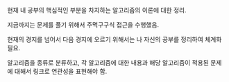 현재 내 공부의 핵심적인 부분을 차지하는 알고리즘의 이론에 대한 정리.

지금까지는 문제를 풀기 위해서 주먹구구식 접근을 수행했음.

현재의 경지를 넘어서 다음 경지에 오르기 위해서는 나 자신의 공부를 정리하여 체계화 필요.

알고리즘을 종류로 분류하고, 각 알고리즘에 대한 내용과 해당 알고리즘이 적용된 문제에 대해서 링크로 연관성을 표현해야 함.
